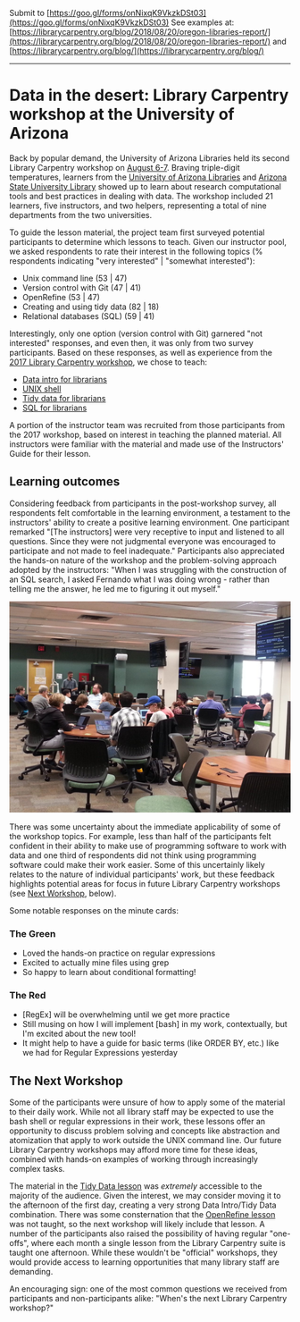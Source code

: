 Submit to [https://goo.gl/forms/onNixqK9VkzkDSt03](https://goo.gl/forms/onNixqK9VkzkDSt03)
See examples at: [https://librarycarpentry.org/blog/2018/08/20/oregon-libraries-report/](https://librarycarpentry.org/blog/2018/08/20/oregon-libraries-report/) and
[https://librarycarpentry.org/blog/](https://librarycarpentry.org/blog/)

***

# Data in the desert: Library Carpentry workshop at the University of Arizona

Back by popular demand, the University of Arizona Libraries held its second Library Carpentry workshop on [August 6-7](https://jcoliver.github.io/2018-08-06-lc-tucson). Braving triple-digit temperatures, learners from the [University of Arizona Libraries](http://new.library.arizona.edu/) and [Arizona State University Library](https://lib.asu.edu/) showed up to learn about research computational tools and best practices in dealing with data. The workshop included 21 learners, five instructors, and two helpers, representing a total of nine departments from the two universities.

To guide the lesson material, the project team first surveyed potential participants to determine which lessons to teach. Given our instructor pool, we asked respondents to rate their interest in the following topics (% respondents indicating "very interested" | "somewhat interested"):

+ Unix command line (53 | 47)
+ Version control with Git (47 | 41)
+ OpenRefine (53 | 47)
+ Creating and using tidy data (82 | 18)
+ Relational databases (SQL) (59 | 41)

Interestingly, only one option (version control with Git) garnered "not interested" responses, and even then, it was only from two survey participants. Based on these responses, as well as experience from the [2017 Library Carpentry workshop](https://jcoliver.github.io/2017-08-09-lc-tucson/), we chose to teach:

+ [Data intro for librarians](https://librarycarpentry.github.io/lc-data-intro/)
+ [UNIX shell](https://librarycarpentry.github.io/lc-shell/)
+ [Tidy data for librarians](https://librarycarpentry.github.io/lc-spreadsheets/)
+ [SQL for librarians](https://librarycarpentry.github.io/lc-sql/)

A portion of the instructor team was recruited from those participants from the 2017 workshop, based on interest in teaching the planned material. All instructors were familiar with the material and made use of the Instructors' Guide for their lesson.

## Learning outcomes

Considering feedback from participants in the post-workshop survey, all respondents felt comfortable in the learning environment, a testament to the instructors' ability to create a positive learning environment. One participant remarked "[The instructors] were very receptive to input and listened to all questions. Since they were not judgmental everyone was encouraged to participate and not made to feel inadequate." Participants also appreciated the hands-on nature of the workshop and the problem-solving approach adopted by the instructors: "When I was struggling with the construction of an SQL search, I asked Fernando what I was doing wrong - rather than telling me the answer, he led me to figuring it out myself."

![Ben Hickson brings the UNIX command line to the libraries](lc-shell.png)

There was some uncertainty about the immediate applicability of some of the workshop topics. For example, less than half of the participants felt confident in their ability to make use of programming software to work with data and one third of respondents did not think using programming software could make their work easier. Some of this uncertainly likely relates to the nature of individual participants' work, but these feedback highlights potential areas for focus in future Library Carpentry workshops (see [Next Workshop](#the-next-workshop), below).

Some notable responses on the minute cards:
### The Green
+ Loved the hands-on practice on regular expressions
+ Excited to actually mine files using grep
+ So happy to learn about conditional formatting!

### The Red
+ [RegEx] will be overwhelming until we get more practice
+ Still musing on how I will implement [bash] in my work, contextually, but I'm excited about the new tool!
+ It might help to have a guide for basic terms (like ORDER BY, etc.) like we had for Regular Expressions yesterday

## The Next Workshop

Some of the participants were unsure of how to apply some of the material to their daily work. While not all library staff may be expected to use the bash shell or regular expressions in their work, these lessons offer an opportunity to discuss problem solving and concepts like abstraction and atomization that apply to work outside the UNIX command line. Our future Library Carpentry workshops may afford more time for these ideas, combined with hands-on examples of working through increasingly complex tasks.

The material in the [Tidy Data lesson](https://librarycarpentry.github.io/lc-spreadsheets/) was _extremely_ accessible to the majority of the audience. Given the interest, we may consider moving it to the afternoon of the first day, creating a very strong Data Intro/Tidy Data combination. There was some consternation that the [OpenRefine lesson](https://librarycarpentry.github.io/lc-open-refine/) was not taught, so the next workshop will likely include that lesson. A number of the participants also raised the possibility of having regular "one-offs", where each month a single lesson from the Library Carpentry suite is taught one afternoon. While these wouldn't be "official" workshops, they would provide access to learning opportunities that many library staff are demanding.

An encouraging sign: one of the most common questions we received from participants and non-participants alike: "When's the next Library Carpentry workshop?"
